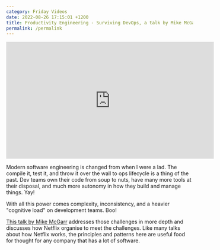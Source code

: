 ```yaml
---
category: Friday Videos
date: 2022-08-26 17:15:01 +1200
title: Productivity Engineering - Surviving DevOps, a talk by Mike McGarr
permalink: /permalink
---
```

<iframe width="560" height="315" src="https://www.youtube-nocookie.com/embed/cmbavBi_SLY" title="YouTube video player" frameborder="0" allow="accelerometer; autoplay; clipboard-write; encrypted-media; gyroscope; picture-in-picture" allowfullscreen></iframe>

Modern software engineering is changed from when I were a lad. The compile it, test it, and throw it over the wall to ops lifecycle is a thing of the past. Dev teams own their code from soup to nuts, have many more tools at their disposal,  and much more autonomy in how they build and manage things. Yay!

With all this power comes complexity, inconsistency, and a heavier "cognitive load" on development teams. Boo!

[This talk by Mike McGarr](https://www.youtube.com/watch?v=cmbavBi_SLY) addresses those challenges in more depth and discusses how Netflix organise to meet the challenges. Like many talks about how Netflix works, the principles and patterns here are useful food for thought for any company that has a lot of software.
